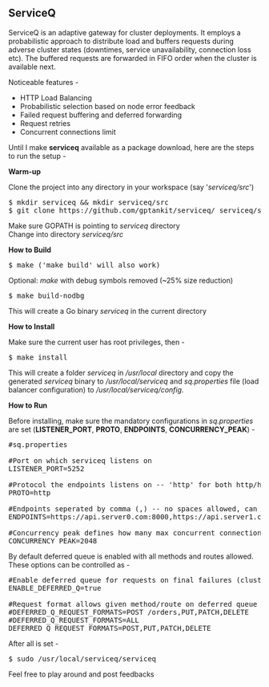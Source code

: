 <h2>ServiceQ</h2>

ServiceQ is an adaptive gateway for cluster deployments. It employs a probabilistic approach to distribute load and buffers requests during adverse cluster states (downtimes, service unavailability, connection loss etc). The buffered requests are forwarded in FIFO order when the cluster is available next.

Noticeable features -

* HTTP Load Balancing<br/>
* Probabilistic selection based on node error feedback<br/>
* Failed request buffering and deferred forwarding<br/>
* Request retries<br/>
* Concurrent connections limit<br/> 

Until I make <b>serviceq</b> available as a package download, here are the steps to run the setup - </br>

<b>Warm-up</b>

Clone the project into any directory in your workspace (say '<i>serviceq/src</i>')<br/>

<pre>
$ mkdir serviceq && mkdir serviceq/src
$ git clone https://github.com/gptankit/serviceq/ serviceq/src/
</pre>

Make sure GOPATH is pointing to <i>serviceq</i> directory<br/>
Change into directory <i>serviceq/src</i><br/>

<b>How to Build</b>

<pre>$ make ('make build' will also work)</pre>

Optional: <i>make</i> with debug symbols removed (~25% size reduction)

<pre>$ make build-nodbg</pre>

This will create a Go binary <i>serviceq</i> in the current directory

<b>How to Install</b>

Make sure the current user has root privileges, then - </br>

<pre>$ make install</pre>

This will create a folder <i>serviceq</i> in <i>/usr/local</i> directory and copy the generated <i>serviceq</i> binary to <i>/usr/local/serviceq</i> and <i>sq.properties</i> file (load balancer configuration) to <i>/usr/local/serviceq/config</i>.<br/>

<b>How to Run</b>

Before installing, make sure the mandatory configurations in <i>sq.properties</i> are set (<b>LISTENER_PORT</b>, <b>PROTO</b>, <b>ENDPOINTS</b>, <b>CONCURRENCY_PEAK</b>) -</br>

<pre>
#sq.properties

#Port on which serviceq listens on
LISTENER_PORT=5252

#Protocol the endpoints listens on -- 'http' for both http/https
PROTO=http

#Endpoints seperated by comma (,) -- no spaces allowed, can be a combination of http/https
ENDPOINTS=https://api.server0.com:8000,https://api.server1.com:8001,https://api.server2.com:8002

#Concurrency peak defines how many max concurrent connections are allowed to the cluster
CONCURRENCY_PEAK=2048
</pre>

By default deferred queue is enabled with all methods and routes allowed. These options can be controlled as -</br>

<pre>
#Enable deferred queue for requests on final failures (cluster down)
ENABLE_DEFERRED_Q=true

#Request format allows given method/route on deferred queue -- picked up if ENABLE_DEFERRED_Q is true
#DEFERRED_Q_REQUEST_FORMATS=POST /orders,PUT,PATCH,DELETE
#DEFERRED_Q_REQUEST_FORMATS=ALL
DEFERRED_Q_REQUEST_FORMATS=POST,PUT,PATCH,DELETE
</pre>

After all is set - </br>

<pre>$ sudo /usr/local/serviceq/serviceq</pre>

Feel free to play around and post feedbacks

